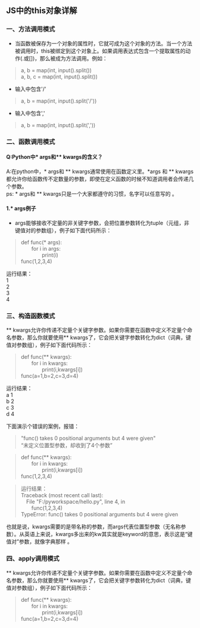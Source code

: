 ## JS中的this对象详解 

### 一、方法调用模式  
* 当函数被保存为一个对象的属性时，它就可成为这个对象的方法。当一个方法被调用时，this被绑定到这个对象上。如果调用表达式包含一个提取属性的动作(.或[])，那么被成为方法调用。例如：  
>a, b = map(int, input().split())  
a, b, c = map(int, input().split())
* 输入中包含'/'  
>a, b = map(int, input().split('/'))  
* 输入中包含','  
>a, b = map(int, input().split(','))  
 

### 二、函数调用模式    

#### Q:Python中* args和** kwargs的含义？  
A:在python中，* args和 ** kwargs通常使用在函数定义里。*args 和 ** kwargs 都允许你给函数传不定数量的参数，即使在定义函数的时候不知道调用者会传递几个参数。  
ps: * args和 ** kwargs只是一个大家都遵守的习惯，名字可以任意写的 。

#### 1.* args例子  
* args能够接收不定量的非关键字参数，会把位置参数转化为tuple（元组，非键值对的参数组），例子如下面代码所示：
>def func(* args):  
&emsp;&emsp;for i in args:  
&emsp;&emsp;&emsp;&emsp;print(i)  
func(1,2,3,4)  

运行结果：  
1  
2  
3  
4

### 三、构造函数模式
** kwargs允许你传递不定量个关键字参数。如果你需要在函数中定义不定量个命名参数，那么你就要使用** kwargs了，它会把关键字参数转化为dict（词典，键值对参数组），例子如下面代码所示：
>def func(** kwargs):  
&emsp;&emsp;for i in kwargs:  
&emsp;&emsp;&emsp;&emsp;print(i,kwargs[i])  
func(a=1,b=2,c=3,d=4)  

运行结果：  
a&nbsp;1  
b&nbsp;2  
c&nbsp;3  
d&nbsp;4  

下面演示个错误的案例，报错：  
>"func() takes 0 positional arguments but 4 were given"  
“未定义位置型参数，却收到了4个参数”  

>def func(** kwargs):  
&emsp;&emsp;for i in kwargs:  
&emsp;&emsp;&emsp;&emsp;print(i,kwargs[i])  
func(1,2,3,4)  

>运行结果：  
Traceback (most recent call last):  
&emsp;File "F:/pyworkspace/hello.py", line 4, in <module>  
&emsp;&emsp;func(1,2,3,4)  
TypeError: func() takes 0 positional arguments but 4 were given

也就是说，kwargs需要的是带名称的参数，而args代表位置型参数（无名称参数）。从英语上来说，kwargs多出来的kw其实就是keyword的意思，表示这是“键值对”参数，就像字典那样 。

### 四、apply调用模式
** kwargs允许你传递不定量个关键字参数。如果你需要在函数中定义不定量个命名参数，那么你就要使用** kwargs了，它会把关键字参数转化为dict（词典，键值对参数组），例子如下面代码所示：
>def func(** kwargs):  
&emsp;&emsp;for i in kwargs:  
&emsp;&emsp;&emsp;&emsp;print(i,kwargs[i])  
func(a=1,b=2,c=3,d=4)  
